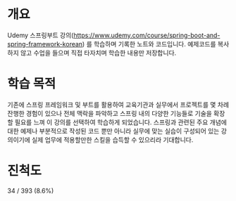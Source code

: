# 개요
Udemy 스프링부트 강의(https://www.udemy.com/course/spring-boot-and-spring-framework-korean) 를 학습하며 기록한 노트와 코드입니다. 예제코드를 복사하지 않고 수업을 들으며 직접 타자치며 학습한 내용만 저장합니다.

# 학습 목적
기존에 스프링 프레임워크 및 부트를 활용하여 교육기관과 실무에서 프로젝트를 몇 차례 잔행한 경험이 있으나 전체 맥락을 파악하고 스프링 내의 다양한 기능들로 기술을 확장할 필요를 느껴 이 강의를 선택하여 학습하게 되었습니다.
스프링과 관련된 주요 개념에 대한 예제나 부분적으로 작성된 코드 뿐만 아니라 실무에 맞는 실습이 구성되어 있는 강의이기에 실제 업무에 적용할만한 스킬을 습득할 수 있으리라 기대합니다.

# 진척도
34 / 393 (8.6%) 
